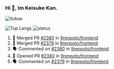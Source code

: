 ### Hi 👋, Im Keisuke Kan.

<!--
**9renpoto/9renpoto** is a ✨ _special_ ✨ repository because its `README.md` (this file) appears on your GitHub profile.

Here are some ideas to get you started:

- 🔭 I’m currently working on ...
- 🌱 I’m currently learning ...
- 👯 I’m looking to collaborate on ...
- 🤔 I’m looking for help with ...
- 💬 Ask me about ...
- 📫 How to reach me: ...
- 😄 Pronouns: ...
- ⚡ Fun fact: ...
-->

![follow](https://img.shields.io/github/followers/9renpoto?label=Follow&style=social)

![Top Langs](https://github-readme-stats.vercel.app/api/top-langs/?username=9renpoto&hide=html&layout=compact)
![status](https://github-readme-stats.vercel.app/api?username=9renpoto&show_icons=true&count_private=true&hide=issues,contribs)

<!--START_SECTION:activity-->
1. 🎉 Merged PR [#2380](https://github.com/9renpoto/frontend/pull/2380) in [9renpoto/frontend](https://github.com/9renpoto/frontend)
2. 🎉 Merged PR [#2379](https://github.com/9renpoto/frontend/pull/2379) in [9renpoto/frontend](https://github.com/9renpoto/frontend)
3. 🗣 Commented on [#2380](https://github.com/9renpoto/frontend/issues/2380) in [9renpoto/frontend](https://github.com/9renpoto/frontend)
4. 💪 Opened PR [#2380](https://github.com/9renpoto/frontend/pull/2380) in [9renpoto/frontend](https://github.com/9renpoto/frontend)
5. 🗣 Commented on [#2379](https://github.com/9renpoto/frontend/issues/2379) in [9renpoto/frontend](https://github.com/9renpoto/frontend)
<!--END_SECTION:activity-->

